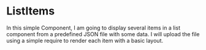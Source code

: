 # ListItems

In this simple Component, I am going to display several items in a list component from a predefined JSON file with some data.  I will upload the file using a simple require to render each item with a basic layout.
